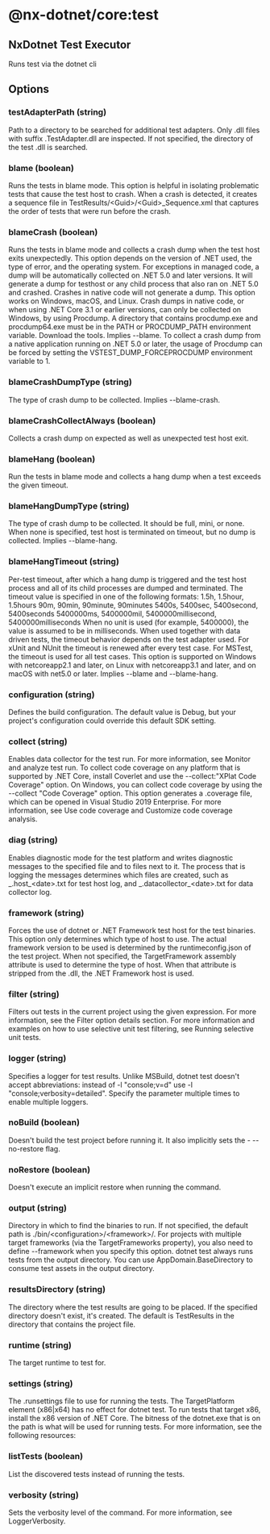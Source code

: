 # @nx-dotnet/core:test

## NxDotnet Test Executor

Runs test via the dotnet cli

## Options

### testAdapterPath (string)

Path to a directory to be searched for additional test adapters. Only .dll files with suffix .TestAdapter.dll are inspected. If not specified, the directory of the test .dll is searched.

### blame (boolean)

Runs the tests in blame mode. This option is helpful in isolating problematic tests that cause the test host to crash. When a crash is detected, it creates a sequence file in TestResults/&lt;Guid&gt;/&lt;Guid&gt;\_Sequence.xml that captures the order of tests that were run before the crash.

### blameCrash (boolean)

Runs the tests in blame mode and collects a crash dump when the test host exits unexpectedly. This option depends on the version of .NET used, the type of error, and the operating system. For exceptions in managed code, a dump will be automatically collected on .NET 5.0 and later versions. It will generate a dump for testhost or any child process that also ran on .NET 5.0 and crashed. Crashes in native code will not generate a dump. This option works on Windows, macOS, and Linux. Crash dumps in native code, or when using .NET Core 3.1 or earlier versions, can only be collected on Windows, by using Procdump. A directory that contains procdump.exe and procdump64.exe must be in the PATH or PROCDUMP_PATH environment variable. Download the tools. Implies --blame. To collect a crash dump from a native application running on .NET 5.0 or later, the usage of Procdump can be forced by setting the VSTEST_DUMP_FORCEPROCDUMP environment variable to 1.

### blameCrashDumpType (string)

The type of crash dump to be collected. Implies --blame-crash.

### blameCrashCollectAlways (boolean)

Collects a crash dump on expected as well as unexpected test host exit.

### blameHang (boolean)

Run the tests in blame mode and collects a hang dump when a test exceeds the given timeout.

### blameHangDumpType (string)

The type of crash dump to be collected. It should be full, mini, or none. When none is specified, test host is terminated on timeout, but no dump is collected. Implies --blame-hang.

### blameHangTimeout (string)

Per-test timeout, after which a hang dump is triggered and the test host process and all of its child processes are dumped and terminated. The timeout value is specified in one of the following formats:
1.5h, 1.5hour, 1.5hours
90m, 90min, 90minute, 90minutes
5400s, 5400sec, 5400second, 5400seconds
5400000ms, 5400000mil, 5400000millisecond, 5400000milliseconds
When no unit is used (for example, 5400000), the value is assumed to be in milliseconds. When used together with data driven tests, the timeout behavior depends on the test adapter used. For xUnit and NUnit the timeout is renewed after every test case. For MSTest, the timeout is used for all test cases. This option is supported on Windows with netcoreapp2.1 and later, on Linux with netcoreapp3.1 and later, and on macOS with net5.0 or later. Implies --blame and --blame-hang.

### configuration (string)

Defines the build configuration. The default value is Debug, but your project&#39;s configuration could override this default SDK setting.

### collect (string)

Enables data collector for the test run. For more information, see Monitor and analyze test run.
To collect code coverage on any platform that is supported by .NET Core, install Coverlet and use the --collect:&#34;XPlat Code Coverage&#34; option.
On Windows, you can collect code coverage by using the --collect &#34;Code Coverage&#34; option. This option generates a .coverage file, which can be opened in Visual Studio 2019 Enterprise. For more information, see Use code coverage and Customize code coverage analysis.

### diag (string)

Enables diagnostic mode for the test platform and writes diagnostic messages to the specified file and to files next to it. The process that is logging the messages determines which files are created, such as _.host\_&lt;date&gt;.txt for test host log, and _.datacollector\_&lt;date&gt;.txt for data collector log.

### framework (string)

Forces the use of dotnet or .NET Framework test host for the test binaries. This option only determines which type of host to use. The actual framework version to be used is determined by the runtimeconfig.json of the test project. When not specified, the TargetFramework assembly attribute is used to determine the type of host. When that attribute is stripped from the .dll, the .NET Framework host is used.

### filter (string)

Filters out tests in the current project using the given expression. For more information, see the Filter option details section. For more information and examples on how to use selective unit test filtering, see Running selective unit tests.

### logger (string)

Specifies a logger for test results. Unlike MSBuild, dotnet test doesn&#39;t accept abbreviations: instead of -l &#34;console;v=d&#34; use -l &#34;console;verbosity=detailed&#34;. Specify the parameter multiple times to enable multiple loggers.

### noBuild (boolean)

Doesn&#39;t build the test project before running it. It also implicitly sets the - --no-restore flag.

### noRestore (boolean)

Doesn&#39;t execute an implicit restore when running the command.

### output (string)

Directory in which to find the binaries to run. If not specified, the default path is ./bin/&lt;configuration&gt;/&lt;framework&gt;/. For projects with multiple target frameworks (via the TargetFrameworks property), you also need to define --framework when you specify this option. dotnet test always runs tests from the output directory. You can use AppDomain.BaseDirectory to consume test assets in the output directory.

### resultsDirectory (string)

The directory where the test results are going to be placed. If the specified directory doesn&#39;t exist, it&#39;s created. The default is TestResults in the directory that contains the project file.

### runtime (string)

The target runtime to test for.

### settings (string)

The .runsettings file to use for running the tests. The TargetPlatform element (x86|x64) has no effect for dotnet test. To run tests that target x86, install the x86 version of .NET Core. The bitness of the dotnet.exe that is on the path is what will be used for running tests. For more information, see the following resources:

### listTests (boolean)

List the discovered tests instead of running the tests.

### verbosity (string)

Sets the verbosity level of the command. For more information, see LoggerVerbosity.
